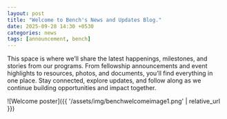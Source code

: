 ```yaml
---
layout: post
title: "Welcome to Bench's News and Updates Blog."
date: 2025-09-28 14:30 +0530
categories: news
tags: [announcement, bench]
---
```


This space is where we’ll share the latest happenings, milestones, and stories from our programs. 
From fellowship announcements and event highlights to resources, photos, and documents, you’ll find everything in one place. 
Stay connected, explore updates, and follow along as we continue building opportunities and impact together.

![Welcome poster]({{ '/assets/img/benchwelcomeimage1.png' | relative_url }})
